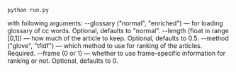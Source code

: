 `python run.py`

with following arguments:
--glossary ("normal", "enriched") — for loading glossary of cc words. Optional, defaults to "normal".
--length (float in range [0,1]) — how much of the article to keep. Optional, defaults to 0.5.
--method ("glove", "tfidf") — which method to use for ranking of the articles. Required.
--frame (0 or 1) — whether to use frame-specific information for ranking or not. Optional, defaults to 0.

